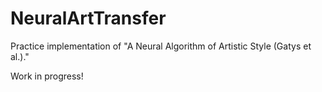 # NeuralArtTransfer
Practice implementation of "A Neural Algorithm of Artistic Style (Gatys et al.)."

Work in progress!
